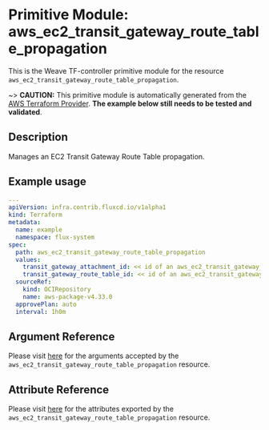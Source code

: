 
# Primitive Module: aws_ec2_transit_gateway_route_table_propagation

This is the Weave TF-controller primitive module for the resource `aws_ec2_transit_gateway_route_table_propagation`.

~> **CAUTION:** This primitive module is automatically generated from the [AWS Terraform Provider](https://registry.terraform.io/providers/hashicorp/aws/latest/docs/resources/ec2_transit_gateway_route_table_propagation). **The example below still needs to be tested and validated**.

## Description

Manages an EC2 Transit Gateway Route Table propagation.

## Example usage

```yaml
---
apiVersion: infra.contrib.fluxcd.io/v1alpha1
kind: Terraform
metadata:
  name: example
  namespace: flux-system
spec:
  path: aws_ec2_transit_gateway_route_table_propagation
  values:
    transit_gateway_attachment_id: << id of an aws_ec2_transit_gateway_vpc_attachment >>
    transit_gateway_route_table_id: << id of an aws_ec2_transit_gateway_route_table >>
  sourceRef:
    kind: OCIRepository
    name: aws-package-v4.33.0
  approvePlan: auto
  interval: 1h0m
```

## Argument Reference

Please visit [here](https://registry.terraform.io/providers/hashicorp/aws/latest/docs/resources/ec2_transit_gateway_route_table_propagation#argument-reference) for the arguments accepted by the `aws_ec2_transit_gateway_route_table_propagation` resource.

## Attribute Reference

Please visit [here](https://registry.terraform.io/providers/hashicorp/aws/latest/docs/resources/ec2_transit_gateway_route_table_propagation#attributes-reference) for the attributes exported by the `aws_ec2_transit_gateway_route_table_propagation` resource.
